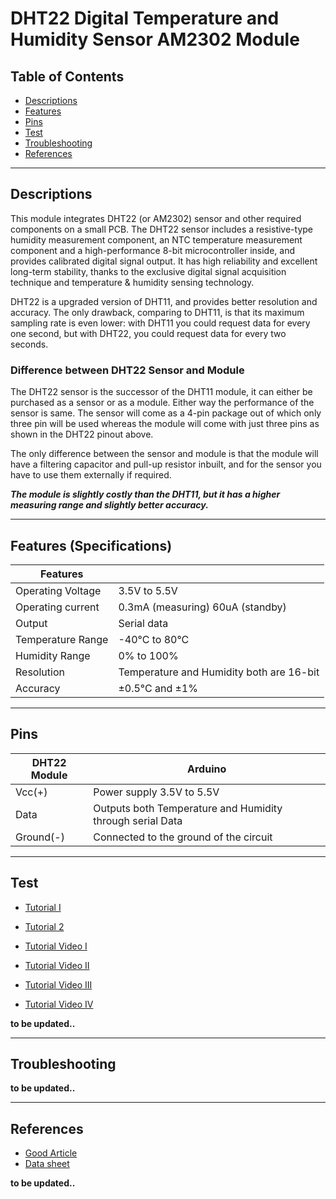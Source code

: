 # DHT22 Digital Temperature and Humidity Sensor AM2302 Module

## Table of Contents

-   [Descriptions](#descriptions)
-   [Features](#features)
-   [Pins](#pins)
-   [Test](#test)
-   [Troubleshooting](#troubleshooting)
-   [References](#references)

---

## Descriptions

This module integrates DHT22 (or AM2302) sensor and other required components on a small PCB. The DHT22 sensor includes a resistive-type humidity measurement component, an NTC temperature measurement component and a high-performance 8-bit microcontroller inside, and provides calibrated digital signal output. It has high reliability and excellent long-term stability, thanks to the exclusive digital signal acquisition technique and temperature & humidity sensing technology.

DHT22 is a upgraded version of DHT11, and provides better resolution and accuracy. The only drawback, comparing to DHT11, is that its maximum sampling rate is even lower: with DHT11 you could request data for every one second, but with DHT22, you could request data for every two seconds.

### Difference between DHT22 Sensor and Module

The DHT22 sensor is the successor of the DHT11 module, it can either be purchased as a sensor or as a module. Either way the performance of the sensor is same. The sensor will come as a 4-pin package out of which only three pin will be used whereas the module will come with just three pins as shown in the DHT22 pinout above.

The only difference between the sensor and module is that the module will have a filtering capacitor and pull-up resistor inbuilt, and for the sensor you have to use them externally if required.

**_The module is slightly costly than the DHT11, but it has a higher measuring range and slightly better accuracy._**

---

## Features (Specifications)

| Features          |                                          |
| ----------------- | ---------------------------------------- |
| Operating Voltage | 3.5V to 5.5V                             |
| Operating current | 0.3mA (measuring) 60uA (standby)         |
| Output            | Serial data                              |
| Temperature Range | -40°C to 80°C                            |
| Humidity Range    | 0% to 100%                               |
| Resolution        | Temperature and Humidity both are 16-bit |
| Accuracy          | ±0.5°C and ±1%                           |

---

## Pins

| DHT22 Module | Arduino                                                   |
| ------------ | --------------------------------------------------------- |
| Vcc(+)       | Power supply 3.5V to 5.5V                                 |
| Data         | Outputs both Temperature and Humidity through serial Data |
| Ground(-)    | Connected to the ground of the circuit                    |

---

## Test

-   [Tutorial I](http://cactus.io/hookups/sensors/temperature-humidity/dht22/hookup-arduino-to-keyes-dht22-temp-humidity-module)
-   [Tutorial 2](https://www.makerguides.com/dht11-dht22-arduino-tutorial/)

-   [Tutorial Video I](https://youtu.be/oi_GPSLjgBY)
-   [Tutorial Video II](https://youtu.be/BCB1zzRWGF8)
-   [Tutorial Video III](https://youtu.be/1A4-6hDARQc)
-   [Tutorial Video IV](https://youtu.be/IPrEjQn_cTM)

**to be updated..**

---

## Troubleshooting

**to be updated..**

---

## References

-   [Good Article](http://bit.ly/Temperature-Sensors-comparison)
-   [Data sheet](https://bit.ly/3f7q1vB)

**to be updated..**
